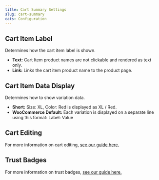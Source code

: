 ```yaml
---
title: Cart Summary Settings
slug: cart-summary
cats: Configuration
---
```


Cart Item Label
---------------

 Determines how the cart item label is shown.

- **Text:** Cart Item product names are not clickable and rendered as text only.
- **Link:** Links the cart item product name to the product page.

Cart Item Data Display
----------------------

 Determines how to show variation data.

- **Short:** Size: XL, Color: Red is displayed as XL / Red.
- **WooCommerce Default:** Each variation is displayed on a separate line using this format: Label: Value

Cart Editing
------------

 For more information on cart editing, [see our guide here.](https://kb.checkoutwc.com/article/70-how-to-enable-cart-editing)

Trust Badges
------------

 For more information on trust badges, [see our guide here.](https://kb.checkoutwc.com/article/125-trust-badges)